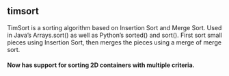 ## timsort
TimSort is a sorting algorithm based on Insertion Sort and Merge Sort.
Used in Java’s Arrays.sort() as well as Python’s sorted() and sort().
First sort small pieces using Insertion Sort, then merges the pieces using
a merge of merge sort. 
#### Now has support for sorting 2D containers with multiple criteria.
